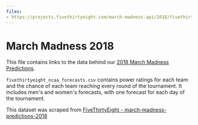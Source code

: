 ```yaml
---
files:
- https://projects.fivethirtyeight.com/march-madness-api/2018/fivethirtyeight_ncaa_forecasts.csv
---
```

# March Madness 2018

This file contains links to the data behind our [2018 March Madness Predictions](https://projects.fivethirtyeight.com/2018-march-madness-predictions/).

`fivethirtyeight_ncaa_forecasts.csv` contains power ratings for each team and the chance of each team reaching every round of the tournament. It includes men's and women's forecasts, with one forecast for each day of the tournament.

This dataset was scraped from [FiveThirtyEight - march-madness-predictions-2018](https://github.com//fivethirtyeight/data/tree/master/march-madness-predictions-2018)